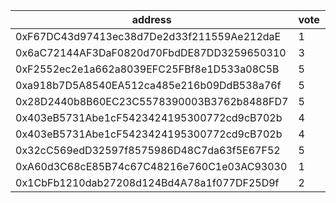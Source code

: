 address|vote|timestamp|signature
---|---|---|---
0xF67DC43d97413ec38d7De2d33f211559Ae212daE|1|1613489612|0x896d15ab09f656ca916d448faa50fefb92818c65391cd1165fe4387f4af0cec46bcbc1d8d998dc6e1c2487e95e209f58fc95a8e80831ffb5b79185450ae8e0481c
0x6aC72144AF3DaF0820d70FbdDE87DD3259650310|3|1613490901|0x5ec3de49941edfa4226b6f4e1f10d6a37f83a2d54d4685c2308be48808bf2e41349ab7fa8751ee0d037bd8cde1871f68720c7443ef90b6fd3b46b6133e22940c1b
0xF2552ec2e1a662a8039EFC25FBf8e1D533a08C5B|5|1613495155|0x160f209d8277b0ea0d2c8f9786935e778b766b4c2e8550f8d0d0e7aeb50f4ddb4abacbc8726a64a6e67f7eb92a2ae35f8a8bd893ae66581f5915c3ddfee808031c
0xa918b7D5A8540EA512ca485e216b09DdB538a76f|5|1613511025|0xd3cda53396589f56bb945f3198520c1e3c455cb7b0d42115b2843dced9e35bbe1a72839a08acbd32e5bc7f2ec182e24e7f9bcc0ea560a42284b62658642b0e721c
0x28D2440b8B60EC23C5578390003B3762b8488FD7|5|1613520403|0x2d190431077250282eceb899920c3f3b5931b5ec74e80ea911be85d27d3c62755e63eba3bcd2d71ead6a620cec79150abb8d91320d5caefe01b9d529694af1d81b
0x403eB5731Abe1cF5423424195300772cd9cB702b|4|1613520473|0x4c0f070d612b8941e7bb5d575a960c3504d5f8978311dc7b01c9c272b7266eb42d8339e2f898daac5726bdac6d1edcef272d39a92b315a4fda6b0ee6254284eb1b
0x403eB5731Abe1cF5423424195300772cd9cB702b|4|1613520502|0xbe91006afe3a48a65cedc2f2e480d4415d0cecbde0def7cbb1286ad236ff40c429bd56f387b7cb33615929470e2f1b1ead15cde93dd2bf948c34fee5d9f111791b
0x32cC569edD32597f8575986D48C7da63f5E67F52|5|1613528053|0xb5c7efc8a694f745de2f95257f0e84587e13824a902b12b8d717c8240af9c5e813374fd0ad26ab56fe086f7cb4138460f81201be6d48feee5332d1dbcedb602b1b
0xA60d3C68cE85B74c67C48216e760C1e03AC93030|1|1613528227|0x5bae7f746332ef5a32ebfd84dad0c99761a6d4ed4c23dbad6972916a4b0ebe067382a9dd3ef87ddc05822ad5fedaee3e3eb32343a85c80b0f43ca6cd6d4bcfd01b
0x1CbFb1210dab27208d124Bd4A78a1f077DF25D9f|2|1613536092|0xdc5d29c8fa6e58775ef94015dd87be89083f8301a87fb705811b3269458e6cb176d8fb68c37a8f4291250c47c802dd8cc8b6f82f2d057a316eeb0eda47c7d8f61c
